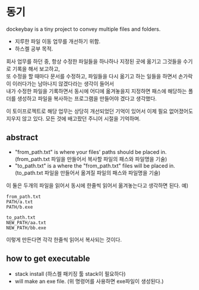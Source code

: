 # 동기
dockeybay is a tiny project to convey multiple files and folders.  

- 지루한 파일 이동 업무를 개선하기 위함.
- 하스켈 공부 목적.

회사 업무를 하던 중, 항상 수정한 파일들을 하나하나 지정된 곳에 옮기고 그것들을 수기로 기록을 해서 보고하고,  
또 수정을 할 때마다 문서를 수정하고, 파일들을 다시 옮기고 하는 일들을 하면서 손가락이 이러다가는 남아나지 않겠다라는 생각이 들어서  
내가 수정한 파일을 기록하면서 동시에 어디에 옮겨놓을지 지정하면 패스에 해당하는 폴더를 생성하고 파일을 복사하는 프로그램을 만들어야 겠다고 생각했다.

이 토이프로젝트로 해당 업무는 상당히 개선되었던 기억이 있어서 이제 필요 없어졌어도 지우지 않고 있다.
모든 것에 배고팠던 주니어 시절을 기억하며.

## abstract
* "from_path.txt" is where your files' paths should be placed in. (from_path.txt 파일을 만들어서 복사할 파일의 패스와 파일명을 기술)
* "to_path.txt" is a where the "from_path.txt" files will be placed in. (to_path.txt 파일을 만들어서 옮겨질 파일의 패스와 파일명을 기술)

이 둘은 두개의 파일을 읽어서 동시에 한줄씩 읽어서 옮겨놓는다고 생각하면 된다. 
예)
```
from_path.txt
PATH/a.txt
PATH/b.exe

to_path.txt
NEW_PATH/aa.txt
NEW_PATH/bb.exe
```
이렇게 만든다면 각각 한줄씩 읽어서 복사되는 것이다.

## how to get executable
* stack install (하스켈 패키징 툴 stack이 필요하다)
* will make an exe file. (위 명령어를 사용하면 exe파일이 생성된다.)
